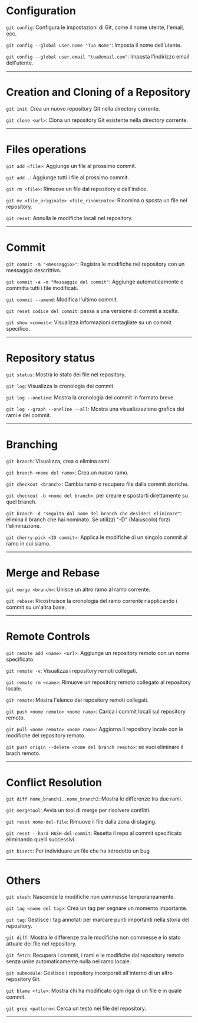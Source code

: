 
# Configuration
```git config```: Configura le impostazioni di Git, come il nome utente, l'email, ecc.

```git config --global user.name "Tuo Nome"```: Imposta il nome dell'utente.

```git config --global user.email "tua@email.com"```: Imposta l'indirizzo email dell'utente.

---

# Creation and Cloning of a Repository
```git init```: Crea un nuovo repository Git nella directory corrente.

```git clone <url>```: Clona un repository Git esistente nella directory corrente.

---

# Files operations

```git add <file>```: Aggiunge un file al prossimo commit.

```git add .```: Aggiunge tutti i file al prossimo commit.

```git rm <file>```: Rimuove un file dal repository e dall'indice.

```git mv <file_originale> <file_rinominato>```: Rinomina o sposta un file nel repository.

```git reset```: Annulla le modifiche locali nel repository.

---

# Commit

```git commit -m "<messaggio>"```: Registra le modifiche nel repository con un messaggio descrittivo.

```git commit -a -m "Messaggio del commit"```: Aggiunge automaticamente e committa tutti i file modificati.

```git commit --amend```: Modifica l'ultimo commit.

```git reset codice del commit```: passa a una versione di commit a scelta.

```git show <commit>```: Visualizza informazioni dettagliate su un commit specifico.

---
# Repository status


```git status```: Mostra lo stato dei file nel repository.

```git log```: Visualizza la cronologia dei commit.

```git log --oneline```: Mostra la cronologia dei commit in formato breve.

```git log --graph --oneline --all```: Mostra una visualizzazione grafica dei rami e dei commit.

---
# Branching

```git branch```: Visualizza, crea o elimina rami.

```git branch <nome del ramo>```: Crea un nuovo ramo.

```git checkout <branch>```: Cambia ramo o recupera file dalla commit storiche.

```git checkout -b <nome del branch>```: per creare e spostarti direttamente su quel branch.

```git branch -d "seguito dal nome del branch che desideri eliminare"```: elimina il branch che hai nominato. Se utilizzi "-D" (Maiuscolo) forzi l'eliminazione.

```git cherry-pick <ID commit>```: Applica le modifiche di un singolo commit al ramo in cui siamo.

---
# Merge and Rebase
```git merge <branch>```: Unisce un altro ramo al ramo corrente.

```git rebase```: Ricostruisce la cronologia del ramo corrente riapplicando i commit su un'altra base.

---
# Remote Controls
```git remote add <name> <url>```: Aggiunge un repository remoto con un nome specificato.

```git remote -v```: Visualizza i repository remoti collegati.

```git remote rm <name>```: Rimuove un repository remoto collegato al repository locale.

```git remote```: Mostra l'elenco dei repository remoti collegati.

```git push <nome remoto> <nome ramo>```: Carica i commit locali sul repository remoto.

```git pull <nome remoto> <nome ramo>```: Aggiorna il repository locale con le modifiche del repository remoto.

```git push origin --delete <nome del branch remoto>```: se vuoi eliminare il brach remoto.

---
# Conflict Resolution

```git diff nome_branch1..nome_branch2```: Mostra le differenze tra due rami.

```git mergetool```: Avvia un tool di merge per risolvere conflitti.

```git reset nome-del-file```: Rimuove il file dalla zona di staging.

```git reset --hard HASH-del-commit```: Resetta il repo al commit specificato eliminando quelli successivi.

```git bisect```: Per individuare un file che ha introdotto un bug

---

# Others
```git stash```: Nasconde le modifiche non commesse temporaneamente.

```git tag <nome del tag>```: Crea un tag per segnare un momento importante.

```git tag```: Gestisce i tag annotati per marcare punti importanti nella storia del repository.

```git diff```: Mostra le differenze tra le modifiche non commesse e lo stato attuale dei file nel repository.

```git fetch```: Recupera i commit, i rami e le modifiche dal repository remoto senza unire automaticamente nulla nel ramo locale.

```git submodule```: Gestisce i repository incorporati all'interno di un altro repository Git.

```git blame <file>```: Mostra chi ha modificato ogni riga di un file e in quale commit.

```git grep <pattern>```: Cerca un testo nei file del repository.


---







